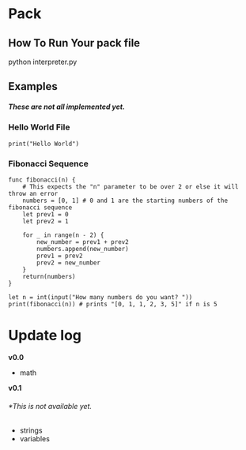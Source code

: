 # Pack
## How To Run Your pack file
python interpreter.py
## Examples
##### These are not all implemented yet.
### Hello World File
`
print("Hello World")
`

### Fibonacci Sequence

```
func fibonacci(n) {
    # This expects the "n" parameter to be over 2 or else it will throw an error
    numbers = [0, 1] # 0 and 1 are the starting numbers of the fibonacci sequence
    let prev1 = 0
    let prev2 = 1

    for _ in range(n - 2) {
        new_number = prev1 + prev2
        numbers.append(new_number)
        prev1 = prev2
        prev2 = new_number
    }
    return(numbers)
}

let n = int(input("How many numbers do you want? "))
print(fibonacci(n)) # prints "[0, 1, 1, 2, 3, 5]" if n is 5
```
# Update log
**v0.0**

- math

**v0.1**
###### *This is not available yet.

- strings
- variables